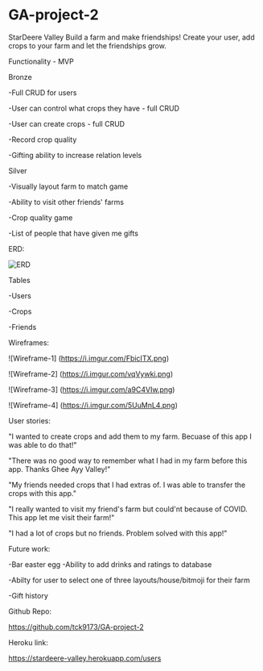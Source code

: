 # GA-project-2
StarDeere Valley
Build a farm and make friendships! Create your user, add crops to your farm and let the friendships grow.
	
Functionality - MVP

Bronze

-Full CRUD for users
	
-User can control what crops they have - full CRUD 

-User can create crops - full CRUD

-Record crop quality

-Gifting ability to increase relation levels

Silver

-Visually layout farm to match game 

-Ability to visit other friends' farms

-Crop quality game

-List of people that have given me gifts


ERD:

![ERD](https://i.imgur.com/c6XJYow.png)

Tables 
	
-Users
	
-Crops

-Friends

Wireframes:

![Wireframe-1] (https://i.imgur.com/FbicITX.png)

![Wireframe-2] (https://i.imgur.com/vqVywki.png)

![Wireframe-3] (https://i.imgur.com/a9C4VIw.png)

![Wireframe-4] (https://i.imgur.com/5UuMnL4.png)

User stories:

"I wanted to create crops and add them to my farm. Becuase of this app I was able to do that!"

"There was no good way to remember what I had in my farm before this app. Thanks Ghee Ayy Valley!"

"My friends needed crops that I had extras of. I was able to transfer the crops with this app."

"I really wanted to visit my friend's farm but could'nt because of COVID. This app let me visit their farm!"

"I had a lot of crops but no friends. Problem solved with this app!"


Future work:

-Bar easter egg  -Ability to add drinks and ratings to database

-Abilty for user to select one of three layouts/house/bitmoji for their farm

-Gift history

Github Repo: 

https://github.com/tck9173/GA-project-2

Heroku link:

https://stardeere-valley.herokuapp.com/users